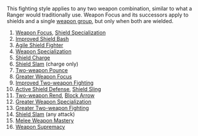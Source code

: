This fighting style applies to any two weapon combination, similar to what a Ranger would traditionally use. 
Weapon Focus and its successors apply to shields and a single [weapon group](http://www.d20srd.org/srd/variant/buildingCharacters/weaponGroupFeats.htm),
but only when both are wielded.

   1. [Weapon Focus](http://www.d20srd.org/srd/feats.htm#weaponFocus), [Shield Specialization](http://dndtools.eu/feats/players-handbook-ii--80/shield-specialization--2594/)
   1. [Improved Shield Bash](http://www.d20srd.org/srd/feats.htm#improvedShieldBash)
   1. [Agile Shield Fighter](http://dndtools.eu/feats/players-handbook-ii--80/agile-shield-fighter--51/)
   1. [Weapon Specialization](http://www.d20srd.org/srd/feats.htm#weaponSpecialization)
   1. [Shield Charge](http://dndtools.eu/feats/complete-warrior--61/shield-charge--2582/)
   1. [Shield Slam](http://dndtools.eu/feats/complete-warrior--61./shield-slam--2592/) (charge only)
   1. [Two-weapon Pounce](http://dndtools.eu/feats/players-handbook-ii--80/two-weapon-pounce--2999/)
   1. [Greater Weapon Focus](http://www.d20srd.org/srd/feats.htm#greaterWeaponFocus)
   1. [Improved Two-weapon Fighting](http://www.d20srd.org/srd/feats.htm#improvedTwoWeaponFighting)
   1. [Active Shield Defense](http://dndtools.eu/feats/players-handbook-ii--80/active-shield-defense--31/), [Shield Sling](http://dndtools.eu/feats/players-handbook-ii--80/shield-sling--2593/)
   1. [Two-weapon Rend](http://dndtools.eu/feats/players-handbook-ii--80/two-weapon-rend--3001/), [Block Arrow](http://dndtools.eu/feats/heroes-of-battle--69/block-arrow--230/)
   1. [Greater Weapon Specialization](http://www.d20srd.org/srd/feats.htm#greaterWeaponSpecialization)
   1. [Greater Two-weapon Fighting](http://www.d20srd.org/srd/feats.htm#greaterTwoWeaponFighting)
   1. [Shield Slam](http://dndtools.eu/feats/complete-warrior--61./shield-slam--2592/) (any attack)
   1. [Melee Weapon Mastery](../feats/meleeweaponmastery.md)
   1. [Weapon Supremacy](http://dndtools.eu/feats/players-handbook-ii--80/weapon-supremacy--3125/)
   
   